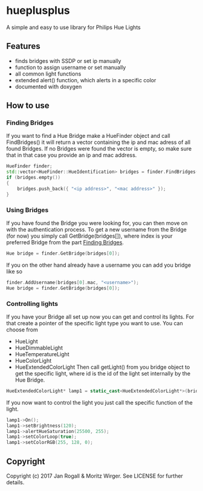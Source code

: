 # hueplusplus
A simple and easy to use library for Philips Hue Lights

## Features
* finds bridges with SSDP or set ip manually
* function to assign username or set manually
* all common light functions
* extended alert() function, which alerts in a specific color
* documented with doxygen

## How to use
### <a name="findingBridges"></a>Finding Bridges
If you want to find a Hue Bridge make a HueFinder object and call FindBridges()
it will return a vector containing the ip and mac adress of all found Bridges.
If no Bridges were found the vector is empty, so make sure that in that case you provide an ip and mac address.
```C++
HueFinder finder;
std::vector<HueFinder::HueIdentification> bridges = finder.FindBridges();
if (bridges.empty())
{
	bridges.push_back({ "<ip address>", "<mac address>" });
}
```

### Using Bridges
If you have found the Bridge you were looking for, you can then move on with the authentication process.
To get a new username from the Bridge (for now) you simply call GetBridge(bridges[<index>]), 
where index is your preferred Bridge from the part [Finding Bridges](findingBridges).
```C++
Hue bridge = finder.GetBridge(bridges[0]);
```
If you on the other hand already have a username you can add you bridge like so
```C++
finder.AddUsername(bridges[0].mac, "<username>");
Hue bridge = finder.GetBridge(bridges[0]);
```

### Controlling lights
If you have your Bridge all set up now you can get and control its lights.
For that create a pointer of the specific light type you want to use.
You can choose from 
* HueLight
* HueDimmableLight
* HueTemperatureLight
* HueColorLight
* HueExtendedColorLight
Then call getLight(<id>) from you bridge object to get the specific light, where id
is the id of the light set internally by the Hue Bridge.
```C++
HueExtendedColorLight* lamp1 = static_cast<HueExtendedColorLight*>(bridge.getLight(1));
```
If you now want to control the light you just call the specific function of the light.
```C++
lamp1->On();
lamp1->setBrightness(120);
lamp1->alertHueSaturation(25500, 255);
lamp1->setColorLoop(true);
lamp1->setColorRGB(255, 128, 0);
```

## Copyright
Copyright (c) 2017 Jan Rogall & Moritz Wirger. See LICENSE for further details.


```C++

```